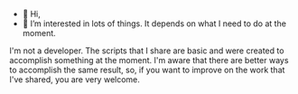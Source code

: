 - 👋 Hi, 
- 👀 I’m interested in lots of things. It depends on what I need to do at the moment. 

I'm not a developer. The scripts that I share are basic and were created to accomplish something at the moment. 
I'm aware that there are better ways to accomplish the same result, so, if you want to improve on the work that I've shared, you are very welcome.
